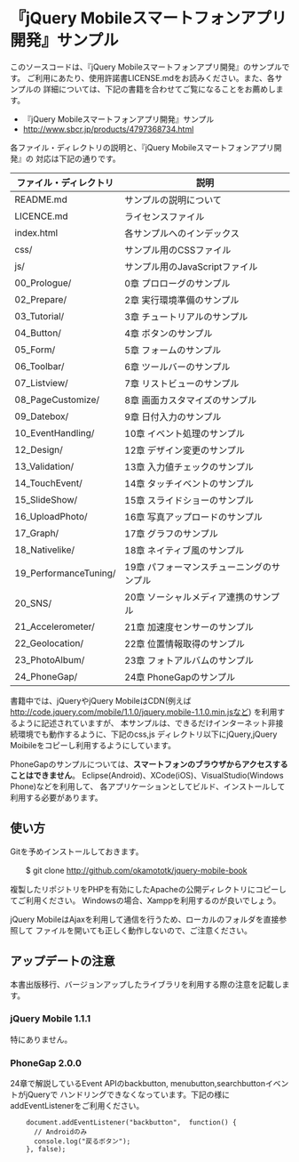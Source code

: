 『jQuery Mobileスマートフォンアプリ開発』サンプル
=================================================
このソースコードは、『jQuery Mobileスマートフォンアプリ開発』のサンプルです。
ご利用にあたり、使用許諾書LICENSE.mdをお読みください。また、各サンプルの
詳細については、下記の書籍を合わせてご覧になることをお薦めします。


* 『jQuery Mobileスマートフォンアプリ開発』サンプル
 * http://www.sbcr.jp/products/4797368734.html

各ファイル・ディレクトリの説明と、『jQuery Mobileスマートフォンアプリ開発』の
対応は下記の通りです。

ファイル・ディレクトリ | 説明
-----------------------|-------------
README.md              |サンプルの説明について
LICENCE.md             |ライセンスファイル
index.html             |各サンプルへのインデックス
css/                   |サンプル用のCSSファイル
js/                    |サンプル用のJavaScriptファイル
00_Prologue/           | 0章 プロローグのサンプル
02_Prepare/            | 2章 実行環境準備のサンプル
03_Tutorial/           | 3章 チュートリアルのサンプル
04_Button/             | 4章 ボタンのサンプル
05_Form/               | 5章 フォームのサンプル
06_Toolbar/            | 6章 ツールバーのサンプル
07_Listview/           | 7章 リストビューのサンプル
08_PageCustomize/      | 8章 画面カスタマイズのサンプル
09_Datebox/            | 9章 日付入力のサンプル
10_EventHandling/      |10章 イベント処理のサンプル
12_Design/             |12章 デザイン変更のサンプル
13_Validation/         |13章 入力値チェックのサンプル
14_TouchEvent/         |14章 タッチイベントのサンプル
15_SlideShow/          |15章 スライドショーのサンプル
16_UploadPhoto/        |16章 写真アップロードのサンプル
17_Graph/              |17章 グラフのサンプル
18_Nativelike/         |18章 ネイティブ風のサンプル
19_PerformanceTuning/  |19章 パフォーマンスチューニングのサンプル
20_SNS/                |20章 ソーシャルメディア連携のサンプル
21_Accelerometer/      |21章 加速度センサーのサンプル
22_Geolocation/        |22章 位置情報取得のサンプル
23_PhotoAlbum/         |23章 フォトアルバムのサンプル
24_PhoneGap/           |24章 PhoneGapのサンプル

書籍中では、jQueryやjQuery MobileはCDN(例えば
http://code.jquery.com/mobile/1.1.0/jquery.mobile-1.1.0.min.jsなど)
を利用するように記述されていますが、
本サンプルは、できるだけインターネット非接続環境でも動作するように、下記のcss,js
ディレクトリ以下にjQuery,jQuery Moibileをコピーし利用するようにしています。

PhoneGapのサンプルについては、**スマートフォンのブラウザからアクセスすることはできません**。
Eclipse(Android)、XCode(iOS)、VisualStudio(Windows Phone)などを利用して、
各アプリケーションとしてビルド、インストールして利用する必要があります。

使い方
------
Gitを予めインストールしておきます。

　　$ git clone http://github.com/okamototk/jquery-mobile-book

複製したリポジトリをPHPを有効にしたApacheの公開ディレクトリにコピーしてご利用ください。
Windowsの場合、Xamppを利用するのが良いでしょう。

jQuery MobileはAjaxを利用して通信を行うため、ローカルのフォルダを直接参照して
ファイルを開いても正しく動作しないので、ご注意ください。

アップデートの注意
------------------

本書出版移行、バージョンアップしたライブラリを利用する際の注意を記載します。

### jQuery Mobile 1.1.1

特にありません。

### PhoneGap 2.0.0

24章で解説しているEvent APIのbackbutton, menubutton,searchbuttonイベントがjQueryで
ハンドリングできなくなっています。下記の様にaddEventListenerをご利用ください。

```
    document.addEventListener("backbutton",  function() {
      // Androidのみ
      console.log("戻るボタン");
    }, false);
```
